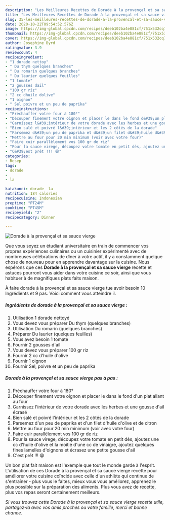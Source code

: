 ```yaml
---
description: "Les Meilleures Recettes de Dorade à la provençal et sa sauce vierge"
title: "Les Meilleures Recettes de Dorade à la provençal et sa sauce vierge"
slug: 35-les-meilleures-recettes-de-dorade-a-la-provencal-et-sa-sauce-vierge
date: 2020-10-22T09:54:52.576Z
image: https://img-global.cpcdn.com/recipes/deeb102ba4e881cf/751x532cq70/dorade-a-la-provencal-et-sa-sauce-vierge-photo-principale-de-la-recette.jpg
thumbnail: https://img-global.cpcdn.com/recipes/deeb102ba4e881cf/751x532cq70/dorade-a-la-provencal-et-sa-sauce-vierge-photo-principale-de-la-recette.jpg
cover: https://img-global.cpcdn.com/recipes/deeb102ba4e881cf/751x532cq70/dorade-a-la-provencal-et-sa-sauce-vierge-photo-principale-de-la-recette.jpg
author: Josephine Byrd
ratingvalue: 3.9
reviewcount: 4
recipeingredient:
- "1 dorade nettoy"
- " Du thym quelques branches"
- " Du romarin quelques branches"
- " Du laurier quelques feuilles"
- "1 tomate"
- "2 gousses dail"
- "100 gr riz"
- "2 cc dhuile dolive"
- "1 oignon"
- " Sel poivre et un peu de paprika"
recipeinstructions:
- "Préchauffer votre four à 180°"
- "Découper finement votre oignon et placer le dans le fond d&#39;un plat allant au four"
- "Garnissez l&#39;intérieur de votre dorade avec les herbes et une gousse d&#39;ail écrasé"
- "Bien salé et poivré l&#39;intérieur et les 2 côtés de la dorade"
- "Parsemez d&#39;un peu de paprika et d&#39;un filet d&#39;huile d&#39;olive et de citron"
- "Mettre au four pour 20 min minimum (voir avec votre four)"
- "Faire cuir parallèlement vos 100 gr de riz"
- "Pour la sauce virege, découpez votre tomate en petit dès, ajoutez une cc d&#39;huile d&#39;olive et la moitié d&#39;une cc de vinaigre, ajoutez quelques fines lamelles d&#39;oignons et écrasez une petite gousse d&#39;ail"
- "C&#39;est prêt !!! 😁"
categories:
- Resep
tags:
- dorade
- 
- la

katakunci: dorade  la 
nutrition: 184 calories
recipecuisine: Indonesian
preptime: "PT24M"
cooktime: "PT45M"
recipeyield: "2"
recipecategory: Dinner

---
```



![Dorade à la provençal et sa sauce vierge](https://img-global.cpcdn.com/recipes/deeb102ba4e881cf/751x532cq70/dorade-a-la-provencal-et-sa-sauce-vierge-photo-principale-de-la-recette.jpg)

Que vous soyez un étudiant universitaire en train de commencer vos propres expériences culinaires ou un cuisinier expérimenté avec de nombreuses célébrations de dîner à votre actif, il y a constamment quelque chose de nouveau pour en apprendre davantage sur la cuisine. Nous espérons que ces <strong> Dorade à la provençal et sa sauce vierge </strong> recette et astuces pourront vous aider dans votre cuisine ce soir, ainsi que vous habituer à de magnifiques plats faits maison.

<!--inarticleads1-->

À faire dorade à la provençal et sa sauce vierge tue avoir besoin 10 Ingrédients et 9 pas. Voici comment vous atteindre il.

##### Ingrédients de dorade à la provençal et sa sauce vierge :

1. Utilisation 1 dorade nettoyé
1. Vous devez vous préparer  Du thym (quelques branches)
1. Utilisation  Du romarin (quelques branches)
1. Préparer  Du laurier (quelques feuilles)
1. Vous avez besoin 1 tomate
1. Fournir 2 gousses d&#39;ail
1. Vous devez vous préparer 100 gr riz
1. Fournir 2 cc d&#39;huile d&#39;olive
1. Fournir 1 oignon
1. Fournir  Sel, poivre et un peu de paprika




<!--inarticleads2-->

##### Dorade à la provençal et sa sauce vierge pas à pas :

1. Préchauffer votre four à 180°
1. Découper finement votre oignon et placer le dans le fond d&#39;un plat allant au four
1. Garnissez l&#39;intérieur de votre dorade avec les herbes et une gousse d&#39;ail écrasé
1. Bien salé et poivré l&#39;intérieur et les 2 côtés de la dorade
1. Parsemez d&#39;un peu de paprika et d&#39;un filet d&#39;huile d&#39;olive et de citron
1. Mettre au four pour 20 min minimum (voir avec votre four)
1. Faire cuir parallèlement vos 100 gr de riz
1. Pour la sauce virege, découpez votre tomate en petit dès, ajoutez une cc d&#39;huile d&#39;olive et la moitié d&#39;une cc de vinaigre, ajoutez quelques fines lamelles d&#39;oignons et écrasez une petite gousse d&#39;ail
1. C&#39;est prêt !!! 😁




<!--inarticleads1-->

<p>
Un bon plat fait maison est l'exemple que tout le monde garde à l'esprit. L'utilisation de ces Dorade à la provençal et sa sauce vierge recette pour améliorer votre cuisine coïncide avec celle d'un athlète qui continue de s'entraîner - plus vous le faites, mieux vous vous améliorez, apprenez le plus possible sur la préparation des aliments. Plus vous avez de recette, plus vos repas seront certainement meilleurs.
</p>

<p>
<i>Si vous trouvez cette Dorade à la provençal et sa sauce vierge recette utile, partagez-la avec vos amis proches ou votre famille, merci et bonne chance.</i>
</p>
